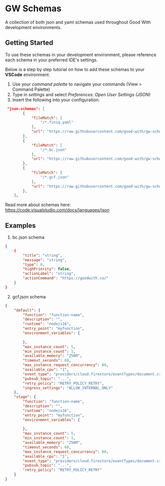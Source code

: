 # GW Schemas
A collection of both json and yaml schemas used throughout Good With development environments.

## Getting Started
To use these schemas in your development environment, please reference each schema in your preferred IDE's settings.

Below is a step by step tutorial on how to add these schemas to your **VSCode** environment.

1. Use your *command palette* to navigate your commands (View > Command Palette)
2. Type in *settings* and select *Preferences: Open User Settings (JSON)*
3. Insert the following into your configuration:

```json
 "json.schemas": [
        {
            "fileMatch": [
                "/*.finiq.yaml"
            ],
            "url": "https://raw.githubusercontent.com/good-with/gw-schemas/main/finiq.schema.json"
        },
        {
            "fileMatch": [
                "/*.bc.json"
            ],
            "url": "https://raw.githubusercontent.com/good-with/gw-schemas/main/bc.schema.json"
        },
        {
            "fileMatch": [
                "/*.gcf.json"
            ],
            "url": "https://raw.githubusercontent.com/good-with/gw-schemas/main/gcf.schema.json"
        },
    ],
```

Read more about schemas here: https://code.visualstudio.com/docs/languages/json

## Examples

1. bc.json schema
```json
{
    {
        "title": "string",
        "message": "string",
        "type": 0,
        "highPriority": false,
        "actionLabel": "string",
        "actionCommand": "https://goodwith.co/"
    }
}
```

2. gcf.json schema
```json
{
    "default": {
        "function": "function-name",
        "description": "",
        "runtime": "nodejs16",
        "entry_point": "myfunction",
        "environment_variables": {
    
        },
        "max_instance_count": 5,
        "min_instance_count": 1,
        "available_memory": "256M",
        "timeout_seconds": 60,
        "max_instance_request_concurrency": 80,
        "available_cpu": "1",
        "event_type": "providers/cloud.firestore/eventTypes/document.create",
        "pubsub_topic": "...",
        "retry_policy": "RETRY_POLICY_RETRY",
        "ingress_settings": "ALLOW_INTERNAL_ONLY"
    },
    "stage": {
        "function": "function-name",
        "description": "",
        "runtime": "nodejs16",
        "entry_point": "myfunction",
        "environment_variables": {
    
        },
        "max_instance_count": 5,
        "min_instance_count": 1,
        "available_memory": "256M",
        "timeout_seconds": 60,
        "max_instance_request_concurrency": 80,
        "available_cpu": "1",
        "event_type": "providers/cloud.firestore/eventTypes/document.create",
        "pubsub_topic": "...",
        "retry_policy": "RETRY_POLICY_RETRY"
    }
}
```
